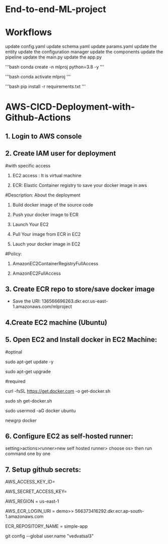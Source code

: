  # End-to-end-ML-project

# Workflows
update config.yaml
update schema.yaml
update params.yaml
update the entity
update the configuration manager
update the components
update the pipeline
update the main.py
update the app.py



'''bash
conda create -n mlproj python=3.8 -y
'''

'''bash
conda activate mlproj 
'''

'''bash
pip install -r requirements.txt
'''



# AWS-CICD-Deployment-with-Github-Actions

## 1. Login to AWS console

## 2. Create IAM user for deployment

  #with specific access

  1. EC2 access : It is virtual machine

  2. ECR: Elastic Container registry to save your docker image in aws


  #Description: About the deployment

  1. Build docker image of the source code

  2. Push your docker image to ECR

  3. Launch Your EC2 

  4. Pull Your image from ECR in EC2

  5. Lauch your docker image in EC2

  #Policy:

  1. AmazonEC2ContainerRegistryFullAccess

  2. AmazonEC2FullAccess

  ## 3. Create ECR repo to store/save docker image

  - Save the URI: 136566696263.dkr.ecr.us-east-1.amazonaws.com/mlproject

  ## 4.Create EC2 machine (Ubuntu)

  ## 5. Open EC2 and Install docker in EC2 Machine:
  #optinal

  sudo apt-get update -y

  sudo apt-get upgrade

  #required

  curl -fsSL https://get.docker.com -o get-docker.sh

  sudo sh get-docker.sh

  sudo usermod -aG docker ubuntu

  newgrp docker

  ## 6. Configure EC2 as self-hosted runner:

  setting>actions>runner>new self hosted runner> choose os> then run command one by one

  ## 7. Setup github secrets:
  AWS_ACCESS_KEY_ID=

  AWS_SECRET_ACCESS_KEY=

  AWS_REGION = us-east-1

  AWS_ECR_LOGIN_URI = demo>>  566373416292.dkr.ecr.ap-south-1.amazonaws.com

  ECR_REPOSITORY_NAME = simple-app



git config --global user.name "vedvatsal3"
